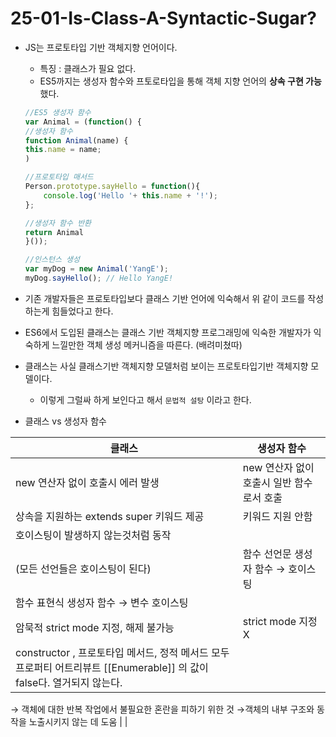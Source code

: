 # 25-01-Is-Class-A-Syntactic-Sugar?

- JS는 프로토타입 기반 객체지향 언어이다.
    - 특징 : 클래스가 필요 없다.
    - ES5까지는 생성자 함수와 프토로타입을 통해 객체 지향 언어의 **상속 구현 가능** 했다.
    
    ```jsx
    //ES5 생성자 함수
    var Animal = (function() {
    //생성자 함수
    function Animal(name) {
    this.name = name;
    )
    
    //프로토타입 매서드
    Person.prototype.sayHello = function(){
    	console.log('Hello '+ this.name + '!');
    };
    
    //생성자 함수 반환
    return Animal
    }());
    
    //인스턴스 생성
    var myDog = new Animal('YangE');
    myDog.sayHello(); // Hello YangE!
    ```
    
- 기존 개발자들은 프로토타입보다 클래스 기반 언어에 익숙해서 위 같이 코드를 작성하는게 힘들었다고 한다.
- ES6에서 도입된 클래스는 클래스 기반 객체지향 프로그래밍에 익숙한 개발자가
익숙하게 느낄만한 객체 생성 메커니즘을 따른다. (배려미쳤따)
- 클래스는 사실 클래스기반 객체지향 모델처럼 보이는 프로토타입기반 객체지향 모델이다.
    - 이렇게 그럴싸 하게 보인다고 해서 `문법적 설탕` 이라고 한다.

- 클래스 vs 생성자 함수

| 클래스 | 생성자 함수 |
| --- | --- |
| new 연산자 없이 호출시 에러 발생 | new 연산자 없이 호출시 일반 함수로서 호출 |
| 상속을 지원하는 extends super 키워드 제공 | 키워드 지원 안함 |
| 호이스팅이 발생하지 않는것처럼 동작
(모든 선언들은 호이스팅이 된다) | 함수 선언문 생성자 함수 → 호이스팅
함수 표현식 생성자 함수 → 변수 호이스팅 |
| 암묵적 strict mode 지정, 해제 불가능 | strict mode 지정 X |
| constructor , 프로토타입 메서드, 정적 메서드 모두 프로퍼티 어트리뷰트 [[Enumerable]] 의 값이 false다. 열거되지 않는다. 
→ 객체에 대한 반복 작업에서 불필요한 혼란을 피하기 위한 것
→객체의 내부 구조와 동작을 노출시키지 않는 데 도움 |  |